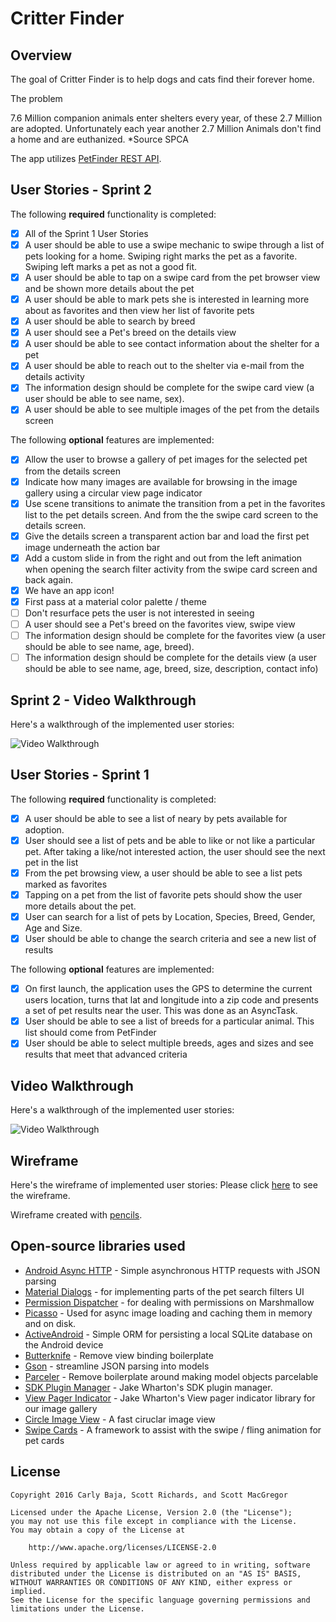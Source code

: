 # Critter Finder

## Overview

The goal of Critter Finder is to help dogs and cats find their forever home.

The problem

7.6 Million companion animals enter shelters every year, of these 2.7 Million are adopted. Unfortunately each year another 2.7 Million Animals don't find a home and are euthanized.   *Source SPCA

The app utilizes [PetFinder REST API](https://www.petfinder.com/developers/api-docs).

## User Stories - Sprint 2

The following **required** functionality is completed:

* [X] All of the Sprint 1 User Stories
* [X] A user should be able to use a swipe mechanic to swipe through a list of pets looking for a home. Swiping right marks the pet as a favorite. Swiping left marks a pet as not a good fit.
* [X] A user should be able to tap on a swipe card from the pet browser view and be shown more details about the pet
* [X] A user should be able to mark pets she is interested in learning more about as favorites and then view her list of favorite pets
* [X] A user should be able to search by breed
* [X] A user should see a Pet's breed on the details view
* [X] A user should be able to see contact information about the shelter for a pet
* [X] A user should be able to reach out to the shelter via e-mail from the details activity
* [X] The information design should be complete for the swipe card view (a user should be able to see name, sex).
* [X] A user should be able to see multiple images of the pet from the details screen

The following **optional** features are implemented:
* [X] Allow the user to browse a gallery of pet images for the selected pet from the details screen
* [X] Indicate how many images are available for browsing in the image gallery using a circular view page indicator
* [X] Use scene transitions to animate the transition from a pet in the favorites list to the pet details screen. And from the the swipe card screen to the details screen.
* [X] Give the details screen a transparent action bar and load the first pet image underneath the action bar
* [X] Add a custom slide in from the right and out from the left animation when opening the search filter activity from the swipe card screen and back again.
* [X] We have an app icon!
* [X] First pass at a material color palette / theme
* [ ] Don't resurface pets the user is not interested in seeing
* [ ] A user should see a Pet's breed on the favorites view, swipe view
* [ ] The information design should be complete for the favorites view (a user should be able to see name, age, breed).
* [ ] The information design should be complete for the details view (a user should be able to see name, age, breed, size, description, contact info)

## Sprint 2 - Video Walkthrough 

Here's a walkthrough of the implemented user stories:

<img src='https://github.com/TeamCritterFinder/CritterFinder/blob/master/CritterFinderSprint2.gif' title='Video Walkthrough' width='' alt='Video Walkthrough' />

## User Stories - Sprint 1

The following **required** functionality is completed:

* [X] A user should be able to see a list of neary by pets available for adoption.
* [X] User should see a list of pets and be able to like or not like a particular pet. After taking a like/not interested action, the user should see the next pet in the list
* [X] From the pet browsing view, a user should be able to see a list pets marked as favorites
* [X] Tapping on a pet from the list of favorite pets should show the user more details about the pet.
* [X] User can search for a list of pets by Location, Species, Breed, Gender, Age and Size.
* [X] User should be able to change the search criteria and see a new list of results

The following **optional** features are implemented:
* [X] On first launch, the application uses the GPS to determine the current users location, turns that lat and longitude into a zip code and presents a set of pet results near the user. This was done as an AsyncTask.
* [X] User should be able to see a list of breeds for a particular animal. This list should come from PetFinder
* [X] User should be able to select multiple breeds, ages and sizes and see results that meet that advanced criteria

## Video Walkthrough 

Here's a walkthrough of the implemented user stories:

<img src='https://cloud.githubusercontent.com/assets/1521460/13561218/36c67498-e3df-11e5-8c57-da1fad2bec0b.gif' title='Video Walkthrough' width='' alt='Video Walkthrough' />

## Wireframe 

Here's the wireframe of implemented user stories:
Please click [here](http://htmlpreview.github.io/?https://github.com/TeamCritterFinder/CritterFinder/blob/master/CFWireframe/index.html) to see the wireframe.

Wireframe created with [pencils](http://pencil.evolus.vn).

## Open-source libraries used

- [Android Async HTTP](https://github.com/loopj/android-async-http) - Simple asynchronous HTTP requests with JSON parsing
- [Material Dialogs](https://github.com/afollestad/material-dialogs) - for implementing parts of the pet search filters UI
- [Permission Dispatcher](https://github.com/hotchemi/PermissionsDispatcher) - for dealing with permissions on Marshmallow
- [Picasso](https://github.com/square/picasso) - Used for async image loading and caching them in memory and on disk.
- [ActiveAndroid](https://github.com/pardom/ActiveAndroid) - Simple ORM for persisting a local SQLite database on the Android device
- [Butterknife](http://jakewharton.github.io/butterknife/) - Remove view binding boilerplate
- [Gson](https://github.com/google/gson) - streamline JSON parsing into models
- [Parceler](https://github.com/johncarl81/parceler) - Remove boilerplate around making model objects parcelable
- [SDK Plugin Manager](https://github.com/JakeWharton/sdk-manager-plugin) - Jake Wharton's SDK plugin manager.
- [View Pager Indicator](http://viewpagerindicator.com/) - Jake Wharton's View pager indicator library for our image gallery
- [Circle Image View](https://github.com/hdodenhof/CircleImageView) - A fast ciruclar image view
- [Swipe Cards](https://github.com/Diolor/Swipecards) - A framework to assist with the swipe / fling animation for pet cards

## License

    Copyright 2016 Carly Baja, Scott Richards, and Scott MacGregor

    Licensed under the Apache License, Version 2.0 (the "License");
    you may not use this file except in compliance with the License.
    You may obtain a copy of the License at

        http://www.apache.org/licenses/LICENSE-2.0

    Unless required by applicable law or agreed to in writing, software
    distributed under the License is distributed on an "AS IS" BASIS,
    WITHOUT WARRANTIES OR CONDITIONS OF ANY KIND, either express or implied.
    See the License for the specific language governing permissions and
    limitations under the License.

